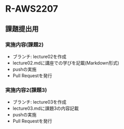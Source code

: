 # R-AWS2207
## 課題提出用
### 実施内容(課題2)
- ブランチ: lecture02を作成
- lecture02.mdに講座での学びを記載(Markdown形式)
- pushの実施
- Pull Requestを発行
### 実施内容2(課題3)
- ブランチ: lecture03を作成
- lecture03.mdに課題3の内容記載
- pushの実施
- Pull Requestを発行
